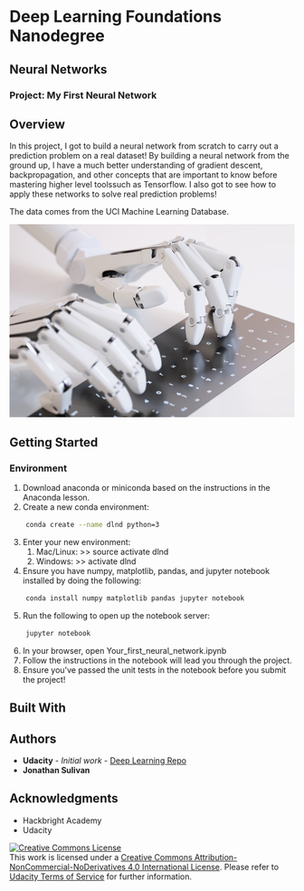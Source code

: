 # Deep Learning Foundations Nanodegree 
## Neural Networks
### Project: My First Neural Network
## Overview

In this project, I got to build a neural network from scratch to carry out a prediction problem on a real dataset! By building a neural network from the ground up, I have a much better understanding of gradient descent, backpropagation,  and other concepts that are important to know before mastering higher level toolssuch as Tensorflow. I also got to see how to apply these networks to solve real prediction problems!

The data comes from the UCI Machine Learning Database.

![My First Neural Network](./images/main.jpg)

## Getting Started

### Environment

1. Download anaconda or miniconda based on the instructions in the Anaconda lesson.
2. Create a new conda environment:
```sh
    conda create --name dlnd python=3
```
3. Enter your new environment:
    1. Mac/Linux: >> source activate dlnd
    2. Windows: >> activate dlnd
4. Ensure you have numpy, matplotlib, pandas, and jupyter notebook installed by doing the following:
```sh
    conda install numpy matplotlib pandas jupyter notebook
```
5. Run the following to open up the notebook server:
```sh
    jupyter notebook
```
6. In your browser, open Your_first_neural_network.ipynb
7. Follow the instructions in the notebook will lead you through the project.
8. Ensure you've passed the unit tests in the notebook before you submit the project!

## Built With
## Authors
* **Udacity** - *Initial work* - [Deep Learning Repo](https://github.com/udacity/deep-learning)
* **Jonathan Sulivan**

## Acknowledgments
* Hackbright Academy
* Udacity


<a rel="license" href="http://creativecommons.org/licenses/by-nc-nd/4.0/"><img alt="Creative Commons License" style="border-width:0" src="https://i.creativecommons.org/l/by-nc-nd/4.0/88x31.png" /></a><br />This work is licensed under a <a rel="license" href="http://creativecommons.org/licenses/by-nc-nd/4.0/">Creative Commons Attribution-NonCommercial-NoDerivatives 4.0 International License</a>. Please refer to [Udacity Terms of Service](https://www.udacity.com/legal) for further information.
